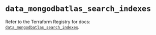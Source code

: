 # `data_mongodbatlas_search_indexes`

Refer to the Terraform Registry for docs: [`data_mongodbatlas_search_indexes`](https://registry.terraform.io/providers/mongodb/mongodbatlas/1.40.0/docs/data-sources/search_indexes).
